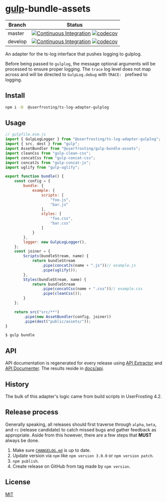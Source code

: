 # [gulp](https://github.com/gulpjs/gulp)-bundle-assets

| Branch | Status |
| ------ | ------ |
| master | [![Continuous Integration](https://github.com/userfrosting/ts-log-adapter-gulplog/workflows/Continuous%20Integration/badge.svg?branch=master)](https://github.com/userfrosting/ts-log-adapter-gulplog/actions?query=branch:master+workflow:"Continuous+Integration") [![codecov](https://codecov.io/gh/userfrosting/ts-log-adapter-gulplog/branch/master/graph/badge.svg)](https://codecov.io/gh/userfrosting/ts-log-adapter-gulplog/branch/master) |
| develop | [![Continuous Integration](https://github.com/userfrosting/ts-log-adapter-gulplog/workflows/Continuous%20Integration/badge.svg?branch=develop)](https://github.com/userfrosting/ts-log-adapter-gulplog/actions?query=branch:develop+workflow:"Continuous+Integration") [![codecov](https://codecov.io/gh/userfrosting/ts-log-adapter-gulplog/branch/develop/graph/badge.svg)](https://codecov.io/gh/userfrosting/ts-log-adapter-gulplog/branch/develop) |

An adapter for the ts-log interface that pushes logging to gulplog.

Before being passed to `gulplog`, the message optional arguments will be processed to ensure proper logging. The `trace` log level does not map across and will be directed to `GulpLog.debug` with `TRACE: ` prefixed to logging.

## Install

```bash
npm i -D  @userfrosting/ts-log-adapter-gulplog
```

## Usage

```js
// gulpfile.esm.js
import { GulpLogLogger } from "@userfrosting/ts-log-adapter-gulplog";
import { src, dest } from "gulp";
import AssetBundler from "@userfrosting/gulp-bundle-assets";
import cleanCss from "gulp-clean-css";
import concatCss from "gulp-concat-css";
import concatJs from "gulp-concat-js";
import uglify from "gulp-uglify";

export function bundle() {
    const config = {
        bundle: {
            example: {
                scripts: [
                    "foo.js",
                    "bar.js"
                ],
                styles: [
                    "foo.css",
                    "bar.css"
                ]
            }
        },
        logger: new GulpLogLogger(),
    };
    const joiner = {
        Scripts(bundleStream, name) {
            return bundleStream
                .pipe(concatJs(name + ".js"))// example.js
                .pipe(uglify());
        },
        Styles(bundleStream, name) {
            return bundleStream
                .pipe(concatCss(name + ".css"))// example.css
                .pipe(cleanCss());
        }
    };

    return src("src/**")
        .pipe(new AssetBundler(config, joiner))
        .pipe(dest("public/assets/"));
}
```

```bash
$ gulp bundle
```

## API

API documentation is regenerated for every release using [API Extractor](https://www.npmjs.com/package/@microsoft/api-extractor) and [API Documenter](https://www.npmjs.com/package/@microsoft/api-documenter).
The results reside in [docs/api](./docs/api/index.md).

## History

The bulk of this adapter's logic came from build scripts in UserFrosting 4.2.

## Release process

Generally speaking, all releases should first traverse through `alpha`, `beta`, and `rc` (release candidate) to catch missed bugs and gather feedback as appropriate. Aside from this however, there are a few steps that **MUST** always be done.

1. Make sure [`CHANGELOG.md`](./CHANGELOG.md) is up to date.
2. Update version via `npm` like `npm version 3.0.0` or `npm version patch`.
3. `npm publish`.
4. Create release on GitHub from tag made by `npm version`.

## License

[MIT](LICENSE)
